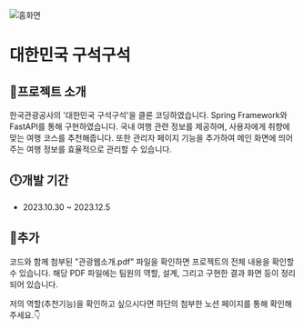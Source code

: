 ![홈화면](https://github.com/moonsae/Travel-Website/blob/main/%EC%8A%A4%ED%81%AC%EB%A6%B0%EC%83%B7%202024-03-18%20182634.png)

# 대한민국 구석구석

## 💬프로젝트 소개
한국관광공사의 '대한민국 구석구석'을 클론 코딩하였습니다. Spring Framework와 FastAPI를 통해 구현하였습니다.
국내 여행 관련 정보를 제공하며, 사용자에게 취향에 맞는 여행 코스를 추천해줍니다. 또한 관리자 페이지 기능을 추가하여 메인 화면에 띄어주는 여행 정보를 효율적으로 관리할 수 있습니다.

## 🕛개발 기간
- 2023.10.30 ~ 2023.12.5

## 💫추가
코드와 함께 첨부된 "관광웹소개.pdf" 파일을 확인하면 프로젝트의 전체 내용을 확인할 수 있습니다. 해당 PDF 파일에는 팀원의 역할, 설계, 그리고 구현한 결과 화면 등이 정리되어 있습니다.


저의 역할(추천기능)을 확인하고 싶으시다면 하단의 첨부한 노션 페이지를 통해 확인해주세요.👇
